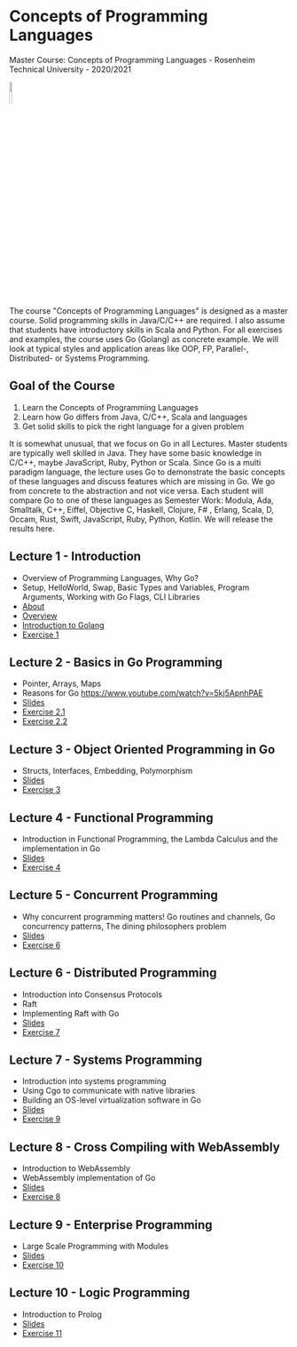 # Concepts of Programming Languages
Master Course: Concepts of Programming Languages - Rosenheim Technical University - 2020/2021

<img src="docs/img/go.png" width="10%">

The course "Concepts of Programming Languages" is designed as a master course. Solid programming skills in Java/C/C++ are required. I also assume that students have introductory skills in Scala and Python. For all exercises and examples, the course uses Go (Golang) as concrete example.
We will look at typical styles and application areas like OOP, FP, Parallel-, Distributed- or Systems Programming. 

## Goal of the Course

1. Learn the Concepts of Programming Languages
2. Learn how Go differs from Java, C/C++, Scala and languages
3. Get solid skills to pick the right language for a given problem

It is somewhat unusual, that we focus on Go in all Lectures. Master students are typically well skilled in Java. They
have some basic knowledge in C/C++, maybe JavaScript, Ruby, Python or Scala. Since Go is a multi paradigm language, the lecture uses Go to demonstrate the basic concepts of these languages and discuss features which are missing in Go. We go from concrete to the abstraction and not vice versa.
Each student will compare Go to one of these languages as Semester Work: Modula, Ada, Smalltalk, C++, Eiffel, Objective C, Haskell, Clojure, F# , Erlang, Scala, D, Occam, Rust, Swift, JavaScript, Ruby, Python, Kotlin. We will release the results here. 

## Lecture 1 - Introduction

- Overview of Programming Languages, Why Go?
- Setup, HelloWorld, Swap, Basic Types and Variables, Program Arguments, Working with Go Flags, CLI Libraries 
- <a href="docs/01-1-About.pdf">About</a>
- <a href="docs/01-2-Overview.pdf">Overview</a>
- <a href="docs/01-3-Introduction to Golang.pdf">Introduction to Golang</a>
- <a href="docs/exercises/Exercise1.md">Exercise 1</a>

## Lecture 2 - Basics in Go Programming

- Pointer, Arrays, Maps
- Reasons for Go https://www.youtube.com/watch?v=5kj5ApnhPAE
- <a href="docs/02-Go Programming - Basics and OOP.pdf">Slides</a>
- <a href="docs/exercises/Exercise2.1.md">Exercise 2.1</a>
- <a href="docs/exercises/Exercise2.2.md">Exercise 2.2</a>

## Lecture 3 - Object Oriented Programming in Go

- Structs, Interfaces, Embedding, Polymorphism
- <a href="docs/03-Go-Programming-OOP.pdf">Slides</a>
- <a href="docs/exercises/Exercise3.md">Exercise 3</a>

## Lecture 4 - Functional Programming
- Introduction in Functional Programming, the Lambda Calculus and the implementation in Go
- <a href="docs/04-Functional-Programming.pdf">Slides</a>
- <a href="docs/exercises/Exercise4.md">Exercise 4</a>

## Lecture 5 - Concurrent Programming
- Why concurrent programming matters! Go routines and channels, Go concurrency patterns, The dining philosophers problem
- <a href="docs/06-Concurrent-Programming.pdf">Slides</a>
- <a href="docs/exercises/Exercise6.md">Exercise 6</a>

## Lecture 6 - Distributed Programming 
- Introduction into Consensus Protocols
- Raft
- Implementing Raft with Go 
- <a href="docs/07-Distributed-Programming-Raft.pdf">Slides</a>
- <a href="docs/exercises/Exercise7.md">Exercise 7</a>

## Lecture 7 - Systems Programming
- Introduction into systems programming
- Using Cgo to communicate with native libraries
- Building an OS-level virtualization software in Go
- <a href="docs/09-Systems-Programming.pdf">Slides</a>
- <a href="docs/exercises/Exercise9.md">Exercise 9</a>

## Lecture 8 - Cross Compiling with WebAssembly 
- Introduction to WebAssembly
- WebAssembly implementation of Go
- <a href="docs/08-WebAssembly.pdf">Slides</a>
- <a href="docs/exercises/Exercise8.md">Exercise 8</a>

## Lecture 9 - Enterprise Programming
- Large Scale Programming with Modules
- <a href="docs/10-Enterprise-Programming-Modules.pdf">Slides</a>
- <a href="docs/exercises/Exercise10.md">Exercise 10</a>

## Lecture 10 - Logic Programming
- Introduction to Prolog
- <a href="docs/11-Logic-Programming.pdf">Slides</a>
- <a href="docs/exercises/Exercise11.md">Exercise 11</a>
